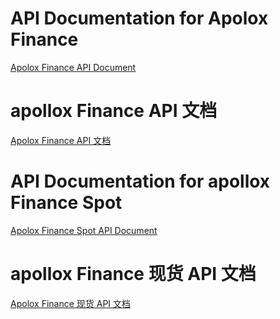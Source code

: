 # API Documentation for Apolox Finance

[Apolox Finance API Document](./Apolox-finance-api.md)

# apollox Finance API 文档

[Apolox Finance API 文档](./Apollox-finance-api_CN.md)

# API Documentation for apollox Finance Spot

[Apolox Finance Spot API Document](./Apollox-finance-spot-api.md)

# apollox Finance 现货 API 文档

[Apolox Finance 现货 API 文档](./Apollox-finance-spot-api_CN.md)
